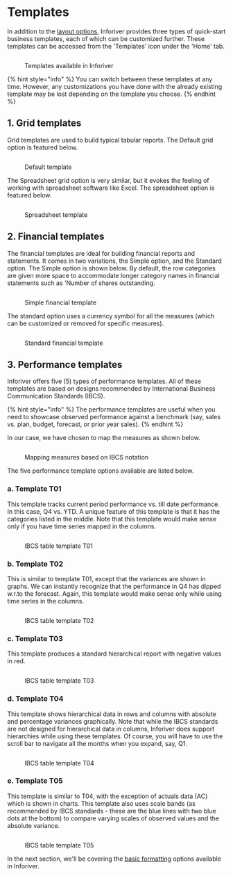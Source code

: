 # Templates

In addition to the [layout options](layout-options.md), Inforiver provides three types of quick-start business templates, each of which can be customized further. These templates can be accessed from the 'Templates' icon under the 'Home' tab.

<figure><img src="../../.gitbook/assets/inforiver-templates.png" alt=""><figcaption><p>Templates available in Inforiver</p></figcaption></figure>

{% hint style="info" %}
You can switch between these templates at any time. However, any customizations you have done with the already existing template may be lost depending on the template you choose.&#x20;
{% endhint %}

## 1. Grid templates

Grid templates are used to build typical tabular reports. The Default grid option is featured below.&#x20;

<figure><img src="../../.gitbook/assets/2.3.4 Templates.png" alt=""><figcaption><p>Default template</p></figcaption></figure>

The Spreadsheet grid option is very similar, but it evokes the feeling of working with spreadsheet software like Excel. The spreadsheet option is featured below.

<figure><img src="../../.gitbook/assets/inforiver-templates-spreadsheet.png" alt=""><figcaption><p>Spreadsheet template</p></figcaption></figure>

## 2. Financial templates

The financial templates are ideal for building financial reports and statements. It comes in two variations, the Simple option, and the Standard option. The Simple option is shown below. By default, the row categories are given more space to accommodate longer category names in financial statements such as 'Number of shares outstanding.

<figure><img src="../../.gitbook/assets/inforiver-templates-financial-simple.png" alt=""><figcaption><p>Simple financial template</p></figcaption></figure>

The standard option uses a currency symbol for all the measures (which can be customized or removed for specific measures).&#x20;

<figure><img src="../../.gitbook/assets/inforiver-templates-financial-standard.png" alt=""><figcaption><p>Standard financial template</p></figcaption></figure>

## 3. Performance templates

Inforiver offers five (5) types of performance templates. All of these templates are based on designs recommended by International Business Communication Standards (IBCS).&#x20;

{% hint style="info" %}
The performance templates are useful when you need to showcase observed performance against a benchmark (say, sales vs. plan, budget, forecast, or prior year sales).&#x20;
{% endhint %}

In our case, we have chosen to map the measures as shown below.

<figure><img src="../../.gitbook/assets/2.3.3 Templates (1).png" alt=""><figcaption><p>Mapping measures based on IBCS notation</p></figcaption></figure>

The five performance template options available are listed below.

### a. Template T01&#x20;

This template tracks current period performance vs. till date performance. In this case, Q4 vs. YTD. A unique feature of this template is that it has the categories listed in the middle. Note that this template would make sense only if you have time series mapped in the columns.

<figure><img src="../../.gitbook/assets/inforiver-templates-performance-T01.png" alt=""><figcaption><p>IBCS table template T01</p></figcaption></figure>

### b. Template T02

This is similar to template T01, except that the variances are shown in graphs. We can instantly recognize that the performance in Q4 has dipped w.r.to the forecast. Again, this template would make sense only while using time series in the columns.

<figure><img src="../../.gitbook/assets/inforiver-templates-performance-T02.png" alt=""><figcaption><p>IBCS table template T02</p></figcaption></figure>

### c. Template T03

This template produces a standard hierarchical report with negative values in red.

<figure><img src="../../.gitbook/assets/inforiver-templates-performance-T03.png" alt=""><figcaption><p>IBCS table template T03</p></figcaption></figure>

### d. Template T04

This template shows hierarchical data in rows and columns with absolute and percentage variances graphically. Note that while the IBCS standards are not designed for hierarchical data in columns, Inforiver does support hierarchies while using these templates. Of course, you will have to use the scroll bar to navigate all the months when you expand, say, Q1.

<figure><img src="../../.gitbook/assets/inforiver-templates-performance-T04.png" alt=""><figcaption><p>IBCS table template T04</p></figcaption></figure>

### e. Template T05

This template is similar to T04, with the exception of actuals data (AC) which is shown in charts. This template also uses scale bands (as recommended by IBCS standards - these are the blue lines with two blue dots at the bottom) to compare varying scales of observed values and the absolute variance.

<figure><img src="../../.gitbook/assets/inforiver-templates-performance-T05.png" alt=""><figcaption><p>IBCS table template T05</p></figcaption></figure>

In the next section, we'll be covering the [basic formatting](basic-formatting.md) options available in Inforiver.
